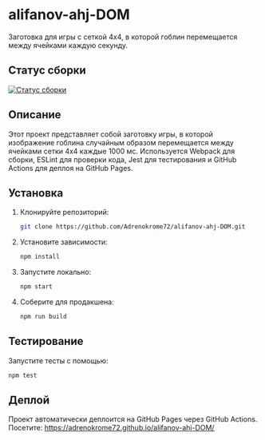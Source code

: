 # alifanov-ahj-DOM

Заготовка для игры с сеткой 4x4, в которой гоблин перемещается между ячейками каждую секунду.

## Статус сборки

[![Статус сборки](https://github.com/Adrenokrome72/alifanov-ahj-DOM/actions/workflows/deploy.yml/badge.svg)](https://github.com/Adrenokrome72/alifanov-ahj-DOM/actions)

## Описание

Этот проект представляет собой заготовку игры, в которой изображение гоблина случайным образом перемещается между ячейками сетки 4x4 каждые 1000 мс. Используется Webpack для сборки, ESLint для проверки кода, Jest для тестирования и GitHub Actions для деплоя на GitHub Pages.

## Установка

1. Клонируйте репозиторий:

   ```bash
   git clone https://github.com/Adrenokrome72/alifanov-ahj-DOM.git
   ```

2. Установите зависимости:

   ```bash
   npm install
   ```

3. Запустите локально:

   ```bash
   npm start
   ```

4. Соберите для продакшена:

   ```bash
   npm run build
   ```

## Тестирование

Запустите тесты с помощью:

```bash
npm test
```

## Деплой

Проект автоматически деплоится на GitHub Pages через GitHub Actions. Посетите: https://adrenokrome72.github.io/alifanov-ahj-DOM/